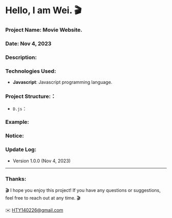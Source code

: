 Hello, I am Wei. 🎬 
======

### Project Name: Movie Website.

### Date:  Nov 4, 2023

### Description:

### Technologies Used:
- **Javascript**: Javascript programming language.  

### Project Structure:：
- `D.js`：

### Example:


### Notice:


### Update Log:
- Version 1.0.0 (Nov 4, 2023)


***
### Thanks:

🎬 I hope you enjoy this project! If you have any questions or suggestions, feel free to reach out at any time. 🎬 

✉️ HTY140226@gmail.com

